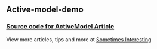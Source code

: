 ## Active-model-demo

### [Source code for ActiveModel Article](http://www.sbbsoftware.com/how-to-use-rails-activemodel-part-2)

View more articles, tips and more at [Sometimes Interesting](www.sbbsoftware.com)


